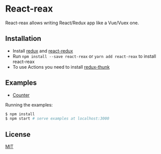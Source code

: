 # React-reax

React-reax allows writing React/Redux app like a Vue/Vuex one.

## Installation

- Install [redux](https://redux.js.org/) and [react-redux](https://github.com/reactjs/react-redux)
- Run `npm install --save react-reax` or `yarn add react-reax` to install react-reax
- To use Actions you need to install [redux-thunk](https://github.com/gaearon/redux-thunk)

## Examples

- [Counter](https://github.com/JulienUsson/react-reax/tree/master/examples/counter)

Running the examples:

``` bash
$ npm install
$ npm start # serve examples at localhost:3000
```

## License

[MIT](http://opensource.org/licenses/MIT)